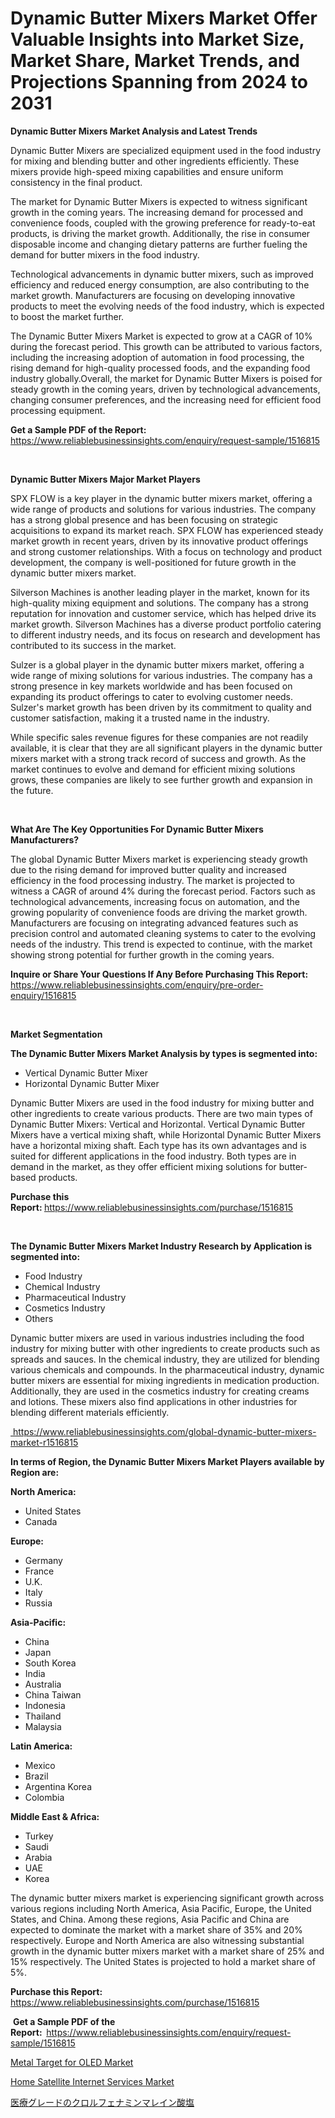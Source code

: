 <p><h1>Dynamic Butter Mixers Market Offer Valuable Insights into Market Size, Market Share, Market Trends, and Projections Spanning from 2024 to 2031</h1></p><p><strong>Dynamic Butter Mixers Market Analysis and Latest Trends</strong></p>
<p><p>Dynamic Butter Mixers are specialized equipment used in the food industry for mixing and blending butter and other ingredients efficiently. These mixers provide high-speed mixing capabilities and ensure uniform consistency in the final product.</p><p>The market for Dynamic Butter Mixers is expected to witness significant growth in the coming years. The increasing demand for processed and convenience foods, coupled with the growing preference for ready-to-eat products, is driving the market growth. Additionally, the rise in consumer disposable income and changing dietary patterns are further fueling the demand for butter mixers in the food industry.</p><p>Technological advancements in dynamic butter mixers, such as improved efficiency and reduced energy consumption, are also contributing to the market growth. Manufacturers are focusing on developing innovative products to meet the evolving needs of the food industry, which is expected to boost the market further.</p><p>The Dynamic Butter Mixers Market is expected to grow at a CAGR of 10% during the forecast period. This growth can be attributed to various factors, including the increasing adoption of automation in food processing, the rising demand for high-quality processed foods, and the expanding food industry globally.Overall, the market for Dynamic Butter Mixers is poised for steady growth in the coming years, driven by technological advancements, changing consumer preferences, and the increasing need for efficient food processing equipment.</p></p>
<p><strong>Get a Sample PDF of the Report:&nbsp;</strong> <a href="https://www.reliablebusinessinsights.com/enquiry/request-sample/1516815">https://www.reliablebusinessinsights.com/enquiry/request-sample/1516815</a></p>
<p>&nbsp;</p>
<p><strong>Dynamic Butter Mixers Major Market Players</strong></p>
<p><p>SPX FLOW is a key player in the dynamic butter mixers market, offering a wide range of products and solutions for various industries. The company has a strong global presence and has been focusing on strategic acquisitions to expand its market reach. SPX FLOW has experienced steady market growth in recent years, driven by its innovative product offerings and strong customer relationships. With a focus on technology and product development, the company is well-positioned for future growth in the dynamic butter mixers market.</p><p>Silverson Machines is another leading player in the market, known for its high-quality mixing equipment and solutions. The company has a strong reputation for innovation and customer service, which has helped drive its market growth. Silverson Machines has a diverse product portfolio catering to different industry needs, and its focus on research and development has contributed to its success in the market.</p><p>Sulzer is a global player in the dynamic butter mixers market, offering a wide range of mixing solutions for various industries. The company has a strong presence in key markets worldwide and has been focused on expanding its product offerings to cater to evolving customer needs. Sulzer's market growth has been driven by its commitment to quality and customer satisfaction, making it a trusted name in the industry.</p><p>While specific sales revenue figures for these companies are not readily available, it is clear that they are all significant players in the dynamic butter mixers market with a strong track record of success and growth. As the market continues to evolve and demand for efficient mixing solutions grows, these companies are likely to see further growth and expansion in the future.</p></p>
<p>&nbsp;</p>
<p><strong>What Are The Key Opportunities For Dynamic Butter Mixers Manufacturers?</strong></p>
<p><p>The global Dynamic Butter Mixers market is experiencing steady growth due to the rising demand for improved butter quality and increased efficiency in the food processing industry. The market is projected to witness a CAGR of around 4% during the forecast period. Factors such as technological advancements, increasing focus on automation, and the growing popularity of convenience foods are driving the market growth. Manufacturers are focusing on integrating advanced features such as precision control and automated cleaning systems to cater to the evolving needs of the industry. This trend is expected to continue, with the market showing strong potential for further growth in the coming years.</p></p>
<p><strong>Inquire or Share Your Questions If Any Before Purchasing This Report:</strong> <a href="https://www.reliablebusinessinsights.com/enquiry/pre-order-enquiry/1516815">https://www.reliablebusinessinsights.com/enquiry/pre-order-enquiry/1516815</a></p>
<p>&nbsp;</p>
<p><strong>Market Segmentation</strong></p>
<p><strong>The Dynamic Butter Mixers Market Analysis by types is segmented into:</strong></p>
<p><ul><li>Vertical Dynamic Butter Mixer</li><li>Horizontal Dynamic Butter Mixer</li></ul></p>
<p><p>Dynamic Butter Mixers are used in the food industry for mixing butter and other ingredients to create various products. There are two main types of Dynamic Butter Mixers: Vertical and Horizontal. Vertical Dynamic Butter Mixers have a vertical mixing shaft, while Horizontal Dynamic Butter Mixers have a horizontal mixing shaft. Each type has its own advantages and is suited for different applications in the food industry. Both types are in demand in the market, as they offer efficient mixing solutions for butter-based products.</p></p>
<p><strong>Purchase this Report:&nbsp;</strong><a href="https://www.reliablebusinessinsights.com/purchase/1516815">https://www.reliablebusinessinsights.com/purchase/1516815</a></p>
<p>&nbsp;</p>
<p><strong>The Dynamic Butter Mixers Market Industry Research by Application is segmented into:</strong></p>
<p><ul><li>Food Industry</li><li>Chemical Industry</li><li>Pharmaceutical Industry</li><li>Cosmetics Industry</li><li>Others</li></ul></p>
<p><p>Dynamic butter mixers are used in various industries including the food industry for mixing butter with other ingredients to create products such as spreads and sauces. In the chemical industry, they are utilized for blending various chemicals and compounds. In the pharmaceutical industry, dynamic butter mixers are essential for mixing ingredients in medication production. Additionally, they are used in the cosmetics industry for creating creams and lotions. These mixers also find applications in other industries for blending different materials efficiently.</p></p>
<p><a href="https://www.reliablebusinessinsights.com/global-dynamic-butter-mixers-market-r1516815">&nbsp;https://www.reliablebusinessinsights.com/global-dynamic-butter-mixers-market-r1516815</a></p>
<p><strong>In terms of Region, the Dynamic Butter Mixers Market Players available by Region are:</strong></p>
<p>
    <p> <strong> North America: </strong>
        <ul>
            <li>United States</li>
            <li>Canada</li>
        </ul>
        </p> 
    <p> <strong> Europe: </strong>
        <ul>
            <li>Germany</li>
            <li>France</li>
            <li>U.K.</li>
            <li>Italy</li>
            <li>Russia</li>
        </ul>
        </p> 
    <p> <strong> Asia-Pacific: </strong>
        <ul>
            <li>China</li>
            <li>Japan</li>
            <li>South Korea</li>
            <li>India</li>
            <li>Australia</li>
            <li>China Taiwan</li>
            <li>Indonesia</li>
            <li>Thailand</li>
            <li>Malaysia</li>
        </ul>
        </p> 
    <p> <strong> Latin America: </strong>
        <ul>
            <li>Mexico</li>
            <li>Brazil</li>
            <li>Argentina Korea</li>
            <li>Colombia</li>
        </ul>
        </p> 
    <p> <strong> Middle East & Africa: </strong>
        <ul>
            <li>Turkey</li>
            <li>Saudi</li>
            <li>Arabia</li>
            <li>UAE</li>
            <li>Korea</li>
        </ul>
    </p>
    </p>
<p><p>The dynamic butter mixers market is experiencing significant growth across various regions including North America, Asia Pacific, Europe, the United States, and China. Among these regions, Asia Pacific and China are expected to dominate the market with a market share of 35% and 20% respectively. Europe and North America are also witnessing substantial growth in the dynamic butter mixers market with a market share of 25% and 15% respectively. The United States is projected to hold a market share of 5%.</p></p>
<p><strong>Purchase this Report: </strong><a href="https://www.reliablebusinessinsights.com/purchase/1516815">https://www.reliablebusinessinsights.com/purchase/1516815</a></p>
<p>&nbsp;<strong>Get a Sample PDF of the Report:&nbsp;&nbsp;</strong><a href="https://www.reliablebusinessinsights.com/enquiry/request-sample/1516815">https://www.reliablebusinessinsights.com/enquiry/request-sample/1516815</a></p>
<p><strong></strong></p>
<p><p><a href="https://view.publitas.com/reportprime-1/metal-target-for-oled-market-size-is-growing-at-cagr-of-11-8-this-report-covers-analysis-by-market-segmentation-growth-and-forecast-2024-2031/">Metal Target for OLED Market</a></p><p><a href="https://issuu.com/reportprime-2/docs/home-satellite-internet-services-market-size-2030.">Home Satellite Internet Services Market</a></p><p><a href="https://github.com/AbigaleHuel/Market-Research-Report-List-1/blob/main/2308427119292.md">医療グレードのクロルフェナミンマレイン酸塩</a></p></p>